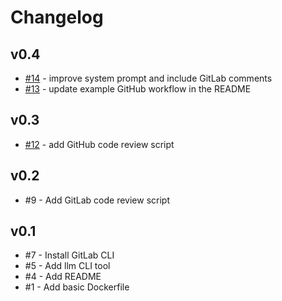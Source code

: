 # Changelog

## v0.4

- [#14](https://github.com/mrs-electronics-inc/bots/pull/14) - improve system prompt and include GitLab comments
- [#13](https://github.com/mrs-electronics-inc/bots/pull/13) - update example GitHub workflow in the README

## v0.3

- [#12](https://github.com/mrs-electronics-inc/bots/pull/12) - add GitHub code review script

## v0.2

- #9 - Add GitLab code review script

## v0.1

- #7 - Install GitLab CLI
- #5 - Add llm CLI tool
- #4 - Add README
- #1 - Add basic Dockerfile
